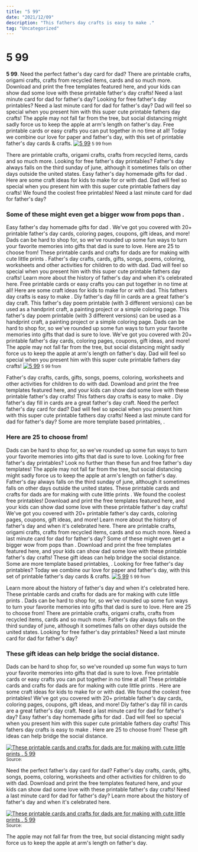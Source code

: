 ```yaml
---
title: "5 99"
date: "2021/12/09"
description: "This fathers day crafts is easy to make ."
tag: "Uncategorized"
---
```


# 5 99
**5 99**. Need the perfect father&#039;s day card for dad? There are printable crafts, origami crafts, crafts from recycled items, cards and so much more. Download and print the free templates featured here, and your kids can show dad some love with these printable father&#039;s day crafts! Need a last minute card for dad for father&#039;s day? Looking for free father&#039;s day printables?
Need a last minute card for dad for father&#039;s day? Dad will feel so special when you present him with this super cute printable fathers day crafts! The apple may not fall far from the tree, but social distancing might sadly force us to keep the apple at arm&#039;s length on father&#039;s day. Free printable cards or easy crafts you can put together in no time at all! Today we combine our love for paper and father&#039;s day, with this set of printable father&#039;s day cards &amp; crafts.
[![5 99](6830041 "5 99")](6830041)
<small>5 99 from </small>

There are printable crafts, origami crafts, crafts from recycled items, cards and so much more. Looking for free father&#039;s day printables? Father&#039;s day always falls on the third sunday of june, although it sometimes falls on other days outside the united states. Easy father&#039;s day homemade gifts for dad . Here are some craft ideas for kids to make for or with dad. Dad will feel so special when you present him with this super cute printable fathers day crafts! We found the coolest free printables! Need a last minute card for dad for father&#039;s day?

### Some of these might even get a bigger wow from pops than .
Easy father&#039;s day homemade gifts for dad . We&#039;ve got you covered with 20+ printable father&#039;s day cards, coloring pages, coupons, gift ideas, and more! Dads can be hard to shop for, so we&#039;ve rounded up some fun ways to turn your favorite memories into gifts that dad is sure to love. Here are 25 to choose from! These printable cards and crafts for dads are for making with cute little prints . Father&#039;s day crafts, cards, gifts, songs, poems, coloring, worksheets and other activities for children to do with dad. Dad will feel so special when you present him with this super cute printable fathers day crafts! Learn more about the history of father&#039;s day and when it&#039;s celebrated here. Free printable cards or easy crafts you can put together in no time at all! Here are some craft ideas for kids to make for or with dad. This fathers day crafts is easy to make . Diy father&#039;s day fill in cards are a great father&#039;s day craft. This father&#039;s day poem printable (with 3 different versions) can be used as a handprint craft, a painting project or a simple coloring page.
This father&#039;s day poem printable (with 3 different versions) can be used as a handprint craft, a painting project or a simple coloring page. Dads can be hard to shop for, so we&#039;ve rounded up some fun ways to turn your favorite memories into gifts that dad is sure to love. We&#039;ve got you covered with 20+ printable father&#039;s day cards, coloring pages, coupons, gift ideas, and more! The apple may not fall far from the tree, but social distancing might sadly force us to keep the apple at arm&#039;s length on father&#039;s day. Dad will feel so special when you present him with this super cute printable fathers day crafts!
[![5 99](6830041 "5 99")](6830041)
<small>5 99 from </small>

Father&#039;s day crafts, cards, gifts, songs, poems, coloring, worksheets and other activities for children to do with dad. Download and print the free templates featured here, and your kids can show dad some love with these printable father&#039;s day crafts! This fathers day crafts is easy to make . Diy father&#039;s day fill in cards are a great father&#039;s day craft. Need the perfect father&#039;s day card for dad? Dad will feel so special when you present him with this super cute printable fathers day crafts! Need a last minute card for dad for father&#039;s day? Some are more template based printables, .

### Here are 25 to choose from!
Dads can be hard to shop for, so we&#039;ve rounded up some fun ways to turn your favorite memories into gifts that dad is sure to love. Looking for free father&#039;s day printables? Look no further than these fun and free father&#039;s day templates! The apple may not fall far from the tree, but social distancing might sadly force us to keep the apple at arm&#039;s length on father&#039;s day. Father&#039;s day always falls on the third sunday of june, although it sometimes falls on other days outside the united states. These printable cards and crafts for dads are for making with cute little prints . We found the coolest free printables! Download and print the free templates featured here, and your kids can show dad some love with these printable father&#039;s day crafts! We&#039;ve got you covered with 20+ printable father&#039;s day cards, coloring pages, coupons, gift ideas, and more! Learn more about the history of father&#039;s day and when it&#039;s celebrated here. There are printable crafts, origami crafts, crafts from recycled items, cards and so much more. Need a last minute card for dad for father&#039;s day? Some of these might even get a bigger wow from pops than .
Download and print the free templates featured here, and your kids can show dad some love with these printable father&#039;s day crafts! These gift ideas can help bridge the social distance. Some are more template based printables, . Looking for free father&#039;s day printables? Today we combine our love for paper and father&#039;s day, with this set of printable father&#039;s day cards &amp; crafts.
[![5 99](6830041 "5 99")](6830041)
<small>5 99 from </small>

Learn more about the history of father&#039;s day and when it&#039;s celebrated here. These printable cards and crafts for dads are for making with cute little prints . Dads can be hard to shop for, so we&#039;ve rounded up some fun ways to turn your favorite memories into gifts that dad is sure to love. Here are 25 to choose from! There are printable crafts, origami crafts, crafts from recycled items, cards and so much more. Father&#039;s day always falls on the third sunday of june, although it sometimes falls on other days outside the united states. Looking for free father&#039;s day printables? Need a last minute card for dad for father&#039;s day?

### These gift ideas can help bridge the social distance.
Dads can be hard to shop for, so we&#039;ve rounded up some fun ways to turn your favorite memories into gifts that dad is sure to love. Free printable cards or easy crafts you can put together in no time at all! These printable cards and crafts for dads are for making with cute little prints . Here are some craft ideas for kids to make for or with dad. We found the coolest free printables! We&#039;ve got you covered with 20+ printable father&#039;s day cards, coloring pages, coupons, gift ideas, and more! Diy father&#039;s day fill in cards are a great father&#039;s day craft. Need a last minute card for dad for father&#039;s day? Easy father&#039;s day homemade gifts for dad . Dad will feel so special when you present him with this super cute printable fathers day crafts! This fathers day crafts is easy to make . Here are 25 to choose from! These gift ideas can help bridge the social distance.


[![These printable cards and crafts for dads are for making with cute little prints . 5 99](1 "5 99")](6830041)
<small>Source: </small>

Need the perfect father&#039;s day card for dad? Father&#039;s day crafts, cards, gifts, songs, poems, coloring, worksheets and other activities for children to do with dad. Download and print the free templates featured here, and your kids can show dad some love with these printable father&#039;s day crafts! Need a last minute card for dad for father&#039;s day? Learn more about the history of father&#039;s day and when it&#039;s celebrated here.

[![These printable cards and crafts for dads are for making with cute little prints . 5 99](1 "5 99")](6830041)
<small>Source: </small>

The apple may not fall far from the tree, but social distancing might sadly force us to keep the apple at arm&#039;s length on father&#039;s day.
